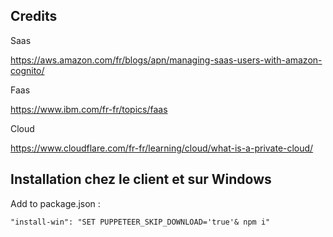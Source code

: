 
## Credits


Saas

https://aws.amazon.com/fr/blogs/apn/managing-saas-users-with-amazon-cognito/

Faas

https://www.ibm.com/fr-fr/topics/faas

Cloud

https://www.cloudflare.com/fr-fr/learning/cloud/what-is-a-private-cloud/



## Installation chez le client et sur Windows

Add to package.json :

    "install-win": "SET PUPPETEER_SKIP_DOWNLOAD='true'& npm i"

